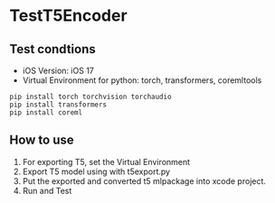 # TestT5Encoder

## Test condtions
- iOS Version: iOS 17
- Virtual Environment for python: torch, transformers, coremltools
```
pip install torch torchvision torchaudio
pip install transformers
pip install coreml
```

## How to use
1. For exporting T5, set the Virtual Environment
2. Export T5 model using with t5export.py 
3. Put the exported and converted t5 mlpackage into xcode project.
4. Run and Test 
